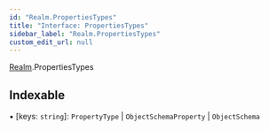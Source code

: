 ```yaml
---
id: "Realm.PropertiesTypes"
title: "Interface: PropertiesTypes"
sidebar_label: "Realm.PropertiesTypes"
custom_edit_url: null
---
```


[Realm](../namespaces/Realm).PropertiesTypes

## Indexable

▪ [keys: `string`]: `PropertyType` \| `ObjectSchemaProperty` \| `ObjectSchema`
